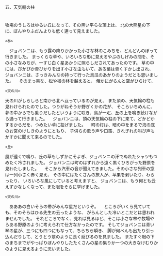 五、天気輪の柱
#
牧場のうしろはゆるい丘になって、その黒い平らな頂上は、
北の大熊星の下に、ぼんやりふだんよりも低く連って見えました。

    <林>
　ジョバンニは、もう露の降りかかった小さな林のこみちを、どんどんのぼって行きました。
まっくらな草や、いろいろな形に見えるやぶのしげみの間を、その小さなみちが、一すじ白く星あかりに照らしだされてあったのです。
草の中には、ぴかぴか青びかりを出す小さな虫もいて、ある葉は青くすかし出され、
ジョバンニは、さっきみんなの持って行った烏瓜のあかりのようだとも思いました。
　そのまっ黒な、松や楢の林を越えると、
俄かにがらんと空がひらけて、

    <天の川>
天の川がしらしらと南から北へ亘っているのが見え、
また頂の、天気輪の柱も見わけられたのでした。つりがねそうか野ぎくかの花が、
そこらいちめんに、夢の中からでも薫りだしたというように咲き、鳥が一疋、丘の上を鳴き続けながら通って行きました。
　ジョバンニは、頂の天気輪の柱の下に来て、どかどかするからだを、つめたい草に投げました。
　町の灯は、暗の中をまるで海の底のお宮のけしきのようにともり、
子供らの歌う声や口笛、きれぎれの叫び声もかすかに聞えて来るのでした。

    <丘>
風が遠くで鳴り、丘の草もしずかにそよぎ、ジョバンニの汗でぬれたシャツもつめたく冷されました。
ジョバンニは町のはずれから遠く黒くひろがった野原を見わたしました。
　そこから汽車の音が聞えてきました。その小さな列車の窓は一列小さく赤く見え、
その中にはたくさんの旅人が、苹果を剥いたり、わらったり、
いろいろな風にしていると考えますと、
ジョバンニは、もう何とも云えずかなしくなって、また眼をそらに挙げました。

    <天の川>
　あああの白いそらの帯がみんな星だというぞ。
　ところがいくら見ていても、そのそらはひる先生の云ったような、
がらんとした冷いとこだとは思われませんでした。
それどころでなく、見れば見るほど、そこは小さな林や牧場やらある野原のように考えられて仕方なかったのです。
そしてジョバンニは青い琴の星が、三つにも四つにもなって、ちらちら瞬き、
脚が何べんも出たり引っ込んだりして、とうとう蕈のように長く延びるのを見ました。
またすぐ眼の下のまちまでがやっぱりぼんやりしたたくさんの星の集りか一つの大きなけむりかのように見えるように思いました。
